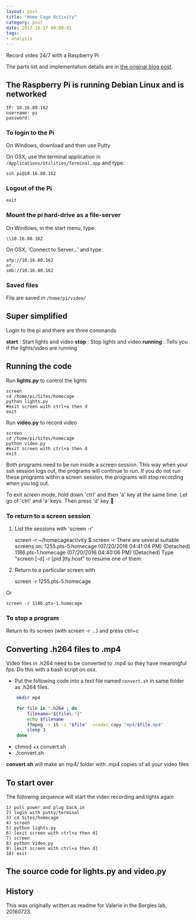 ```yaml
---
layout: post
title: "Home Cage Activity"
category: post
date: 2017-10-17 00:00:01
tags:
- analysis
---
```


Record video 24/7 with a Raspberry Pi

The parts list and implementation details are in [the original blog post][1].

## The Raspberry Pi is running Debian Linux and is networked

	IP: 10.16.80.162
	username: pi
	password: 

### To login to the Pi

On Windows, download and then use Putty

On OSX, use the terminal application in `/Applications/Utilities/Terminal.app` and type:

    ssh pi@10.16.80.162


### Logout of the Pi
    exit

### Mount the pi hard-drive as a file-server

On Windows, in the start menu, type:

    \\10.16.80.162

On OSX, ‘Connect to Server...’ and type:

    afp://10.16.80.162
    or
    smb://10.16.80.162

### Saved files

File are saved in `/home/pi/video/`


## Super simplified

 Login to the pi and there are three commands
 
 **start** : Start lights and video
 **stop** : Stop lights and video
 **running** : Tells you if the lights/video are running
 
## Running the code

Run **lights.py** to control the lights

    screen
    cd /home/pi/Sites/homecage
    python lights.py
    #exit screen with ctrl+a then d
    exit 

Run **video.py** to record video

    screen
    cd /home/pi/Sites/homecage
    python video.py
    #exit screen with ctrl+a then d
    exit 

Both programs need to be run inside a screen session. This way when your ssh session logs out, the programs will continue to run. If you do not run these programs within a screen session, the programs will stop recording when you log out.

To exit screen mode, hold down 'ctrl' and then 'a' key at the same time. Let go of 'ctrl' and 'a' keys. Then press 'd' key

### To return to a screen session

1) List the sessions with 'screen -r'

    screen -r
    ~/homecageactivity $ screen -r
    There are several suitable screens on:
	  1255.pts-5.homecage	(07/20/2016 04:41:04 PM)	(Detached)
	  1186.pts-1.homecage	(07/20/2016 04:40:06 PM)	(Detached)
    Type "screen [-d] -r [pid.]tty.host" to resume one of them.

2) Return to a particular screen with

    screen -r 1255.pts-5.homecage

Or

    screen -r 1186.pts-1.homecage
    

### To stop a program

Return to its screen (with screen -r ...) and press ctrl+c


## Converting .h264 files to .mp4

Video files in .h264 need to be converted to .mp4 so they have meaningful fps. Do this with a bash script on osx.

 - Put the following code into a text file named `convert.sh` in same folder as .h264 files.

```bash
	mkdir mp4

	for file in *.h264 ; do
		filename="${file%.*}"
		echo $filename
		ffmpeg -r 15 -i "$file" -vcodec copy "mp4/$file.mp4"
		sleep 3
	done
```
	
 - chmod +x convert.sh
 - ./convert.sh
 
 **convert.sh** will make an mp4/ folder with .mp4 copies of all your video files

## To start over

The following sequence will start the video recording and lights again

    1) pull power and plug back in
    2) login with putty/terminal
    3) cd Sites/homecage
    4) screen
    5) python lights.py
    6) [exit screen with ctrl+a then d]
    7) screen
    8) python video.py
    9) [exit screen with ctrl+a then d]
    10) exit

## The source code for lights.py and video.py

<script src="https://gist.github.com/cudmore/576a808108acf22ff0a259cc1fc30c2a.js"></script>
[1]: /post/2014/02/14/Monitoring-mice-in-their-home-cage/

## History

This was originally written as readme for Valerie in the Bergles lab, 20160723.
